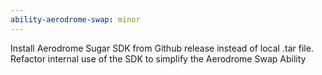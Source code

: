 ```yaml
---
ability-aerodrome-swap: minor
---
```


Install Aerodrome Sugar SDK from Github release instead of local .tar file. Refactor internal use of the SDK to simplify the Aerodrome Swap Ability
